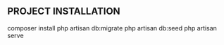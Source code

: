 ## PROJECT INSTALLATION
composer install
php artisan db:migrate
php artisan db:seed
php artisan serve
